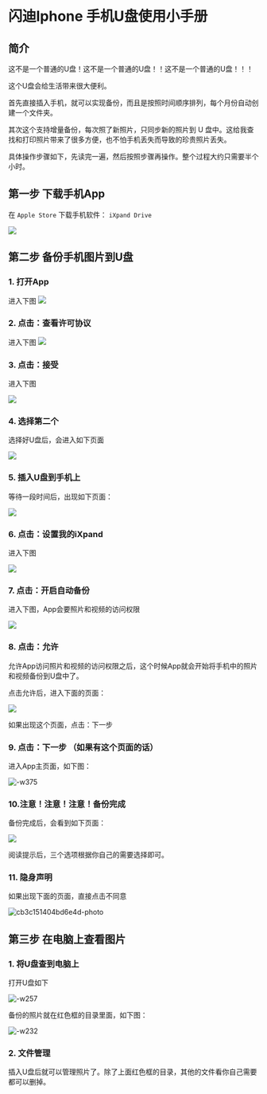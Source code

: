 # 闪迪Iphone 手机U盘使用小手册

## 简介

这不是一个普通的U盘！这不是一个普通的U盘！！这不是一个普通的U盘！！！

这个U盘会给生活带来很大便利。

首先直接插入手机，就可以实现备份，而且是按照时间顺序排列，每个月份自动创建一个文件夹。

其次这个支持增量备份，每次照了新照片，只同步新的照片到 U 盘中。这给我查找和打印照片带来了很多方便，也不怕手机丢失而导致的珍贵照片丢失。

具体操作步骤如下，先读完一遍，然后按照步骤再操作。整个过程大约只需要半个小时。

## 第一步 下载手机App

在 ``Apple Store`` 下载手机软件： ``iXpand Drive``

![](/images/posts/2018/media/15419242415015.jpg)

## 第二步 备份手机图片到U盘

### 1. 打开App
进入下图
![](/images/posts/2018/media/15419248575071.jpg)

### 2. 点击：查看许可协议
进入下图
![](/images/posts/2018/media/15419249563426.jpg)

### 3. 点击：接受
进入下图

![](/images/posts/2018/media/15419250482539.jpg)

### 4. 选择第二个

选择好U盘后，会进入如下页面

![](/images/posts/2018/media/15419250920401.jpg)

### 5. 插入U盘到手机上

等待一段时间后，出现如下页面：

![](/images/posts/2018/media/15419251461964.jpg)

### 6. 点击：设置我的iXpand

进入下图

![](/images/posts/2018/media/15419252878613.jpg)

### 7. 点击：开启自动备份

进入下图，App会要照片和视频的访问权限

![](/images/posts/2018/media/15419253504401.jpg)

### 8. 点击：允许

允许App访问照片和视频的访问权限之后，这个时候App就会开始将手机中的照片和视频备份到U盘中了。

点击允许后，进入下面的页面：

![](/images/posts/2018/media/15419254537850.jpg)

如果出现这个页面，点击：下一步

### 9. 点击：下一步 （如果有这个页面的话）

进入App主页面，如下图：

![-w375](/images/posts/2018/media/15419256130706.jpg)

### 10.注意！注意！注意！备份完成

备份完成后，会看到如下页面：

![](/images/posts/2018/media/15419256913057.jpg)

阅读提示后，三个选项根据你自己的需要选择即可。

### 11. 隐身声明

如果出现下面的页面，直接点击不同意

![cb3c151404bd6e4d-photo](/images/posts/2018/media/cb3c151404bd6e4d-photo.png)


## 第三步 在电脑上查看图片

### 1. 将U盘查到电脑上

打开U盘如下

![-w257](/images/posts/2018/media/15419265021261.jpg)

备份的照片就在红色框的目录里面，如下图：

![-w232](/images/posts/2018/media/15419265408591.jpg)

### 2. 文件管理

插入U盘后就可以管理照片了。除了上面红色框的目录，其他的文件看你自己需要都可以删掉。
